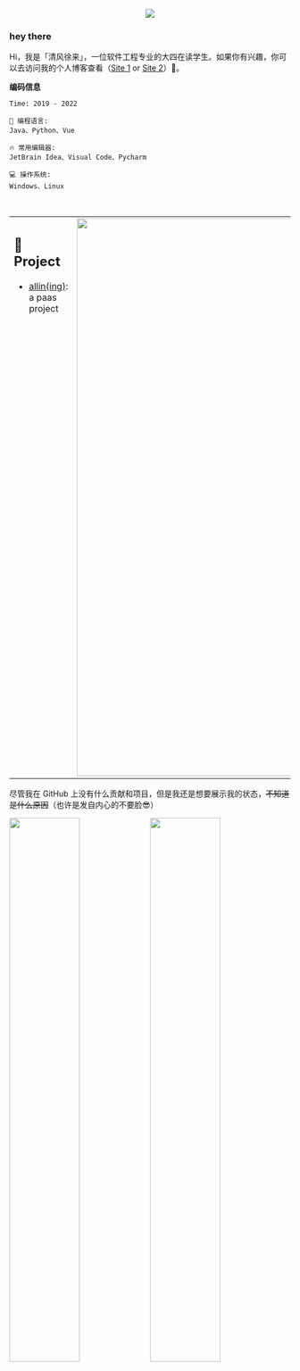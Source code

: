 <p align="center">
    <img src="https://readme-typing-svg.herokuapp.com?font=Source+Han+Serif+CN&size=24&color=311405&background=0DEC9300&width=401&height=60&lines=Hello%2C+I'm+%E6%B8%85%E9%A3%8E%E5%BE%90%E6%9D%A5" style="border: 0px !important">
</p>


### hey there

Hi，我是「清风徐来」，一位软件工程专业的大四在读学生。如果你有兴趣，你可以去访问我的个人博客查看（[Site 1](https://acheng.vip) or [Site 2](https://www.acheng.vip)）👻。

**编码信息**  

```
Time: 2019 - 2022

💬 编程语言: 
Java、Python、Vue

🔥 常用编辑器: 
JetBrain Idea、Visual Code、Pycharm

💻 操作系统: 
Windows、Linux
```

<br />

<table style="border: none">
<tr >
<td width="80%" valign="top">


## :book: Project

<!-- BLOG-POST-LIST:START -->

- [allin(ing)](https://github.com/coder-itcheng/allin): a paas project
  <!-- BLOG-POST-LIST:END -->


</td>
<td width="20%" valign="top">
<a href="https://acheng.vip/" target="_blank" rel="noopener" align="right">
<img src="https://acheng.vip/favicon.ico" alt="" width="1000px">
</a>

</td>
</tr>
</table>

尽管我在 GitHub 上没有什么贡献和项目，但是我还是想要展示我的状态，~~不知道是什么原因~~（也许是发自内心的不要脸😎）

<img src="https://github-readme-stats.vercel.app/api?username=coder-itcheng&show_icons=true&theme=gotham" width="50%"></img><img src="https://github-readme-streak-stats.herokuapp.com/?user=coder-itcheng&show_icons=true&theme=gotham" width="50%"></img>

